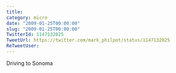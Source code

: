 ```yaml
---
title: 
category: micro
date: "2009-01-25T00:00:00"
slug: "2009-01-25T00:00:00"
TwitterId: 1147132025
TweetUrl: https://twitter.com/mark_philpot/status/1147132025
ReTweetUser: 
---
```


Driving to Sonoma